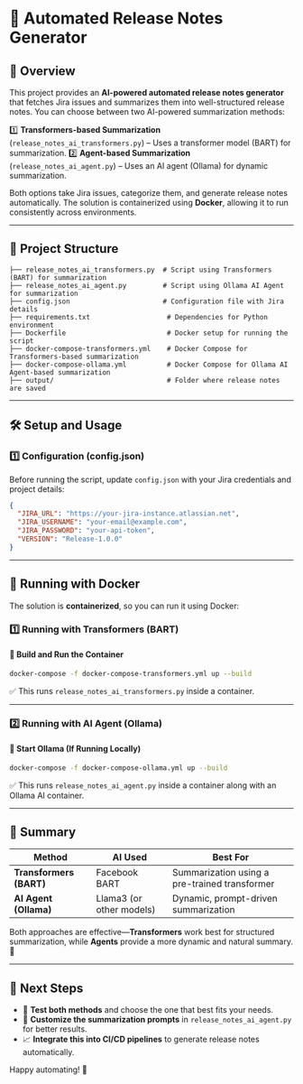 # 📌 Automated Release Notes Generator

## 🚀 Overview
This project provides an **AI-powered automated release notes generator** that fetches Jira issues and summarizes them into well-structured release notes. You can choose between two AI-powered summarization methods:

1️⃣ **Transformers-based Summarization** (`release_notes_ai_transformers.py`) – Uses a transformer model (BART) for summarization.
2️⃣ **Agent-based Summarization** (`release_notes_ai_agent.py`) – Uses an AI agent (Ollama) for dynamic summarization.

Both options take Jira issues, categorize them, and generate release notes automatically. The solution is containerized using **Docker**, allowing it to run consistently across environments.

---

## 📂 Project Structure
```
├── release_notes_ai_transformers.py  # Script using Transformers (BART) for summarization
├── release_notes_ai_agent.py         # Script using Ollama AI Agent for summarization
├── config.json                       # Configuration file with Jira details
├── requirements.txt                   # Dependencies for Python environment
├── Dockerfile                         # Docker setup for running the script
├── docker-compose-transformers.yml    # Docker Compose for Transformers-based summarization
├── docker-compose-ollama.yml          # Docker Compose for Ollama AI Agent-based summarization
├── output/                            # Folder where release notes are saved
```

---

## 🛠️ Setup and Usage

### 1️⃣ **Configuration (config.json)**
Before running the script, update `config.json` with your Jira credentials and project details:
```json
{
  "JIRA_URL": "https://your-jira-instance.atlassian.net",
  "JIRA_USERNAME": "your-email@example.com",
  "JIRA_PASSWORD": "your-api-token",
  "VERSION": "Release-1.0.0"
}
```

---

## 🐳 Running with Docker
The solution is **containerized**, so you can run it using Docker:

### **1️⃣ Running with Transformers (BART)**
#### **🔹 Build and Run the Container**
```bash
docker-compose -f docker-compose-transformers.yml up --build
```
✅ This runs `release_notes_ai_transformers.py` inside a container.

---

### **2️⃣ Running with AI Agent (Ollama)**
#### **🔹 Start Ollama (If Running Locally)**
```bash
docker-compose -f docker-compose-ollama.yml up --build
```
✅ This runs `release_notes_ai_agent.py` inside a container along with an Ollama AI container.

---

## 📌 Summary
| Method | AI Used | Best For |
|--------|--------|----------|
| **Transformers (BART)** | Facebook BART | Summarization using a pre-trained transformer |
| **AI Agent (Ollama)** | Llama3 (or other models) | Dynamic, prompt-driven summarization |

Both approaches are effective—**Transformers** work best for structured summarization, while **Agents** provide a more dynamic and natural summary. 🚀

---

## 🔗 Next Steps
- 🎯 **Test both methods** and choose the one that best fits your needs.
- 🔧 **Customize the summarization prompts** in `release_notes_ai_agent.py` for better results.
- 📈 **Integrate this into CI/CD pipelines** to generate release notes automatically.

Happy automating! 🎉

